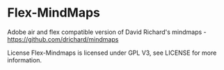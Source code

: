 Flex-MindMaps
============

Adobe air and flex compatible version of David Richard's mindmaps - https://github.com/drichard/mindmaps

License
Flex-Mindmaps is licensed under GPL V3, see LICENSE for more information.
